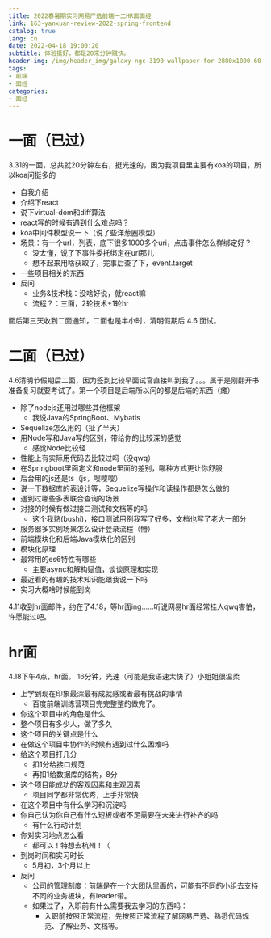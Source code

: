 ```yaml
---
title: 2022春暑期实习网易严选前端一二HR面面经
link: 163-yanxuan-review-2022-spring-frontend
catalog: true
lang: cn
date: 2022-04-18 19:00:20
subtitle: 体验挺好，都是20来分钟贼快。
header-img: /img/header_img/galaxy-ngc-3190-wallpaper-for-2880x1800-60-653.jpg
tags:
- 前端
- 面经
categories:
- 面经
---
```

# 一面（已过）

3.31的一面，总共就20分钟左右，挺光速的，因为我项目里主要有koa的项目，所以koa问挺多的

- 自我介绍
- 介绍下react
- 说下virtual-dom和diff算法
- react写的时候有遇到什么难点吗？
- koa中间件模型说一下（说了些洋葱圈模型）
- 场景：有一个url，列表，底下很多1000多个uri，点击事件怎么样绑定好？
  - 没太懂，说了下事件委托绑定在url那儿
  - 想不起来用啥获取了，完事后查了下，event.target
- 一些项目相关的东西
- 反问
  - 业务&技术栈：没啥好说，就react嘛
  - 流程？：三面，2轮技术+1轮hr

面后第三天收到二面通知，二面也是半小时，清明假期后 4.6 面试。

# 二面（已过）

4.6清明节假期后二面，因为签到比较早面试官直接叫到我了。。。属于是刚翻开书准备复习就要考试了。第一个项目是后端所以问的都是后端的东西（瘫）

- 除了nodejs还用过哪些其他框架
  - 我说Java的SpringBoot、Mybatis
- Sequelize怎么用的（扯了半天）
- 用Node写和Java写的区别，带给你的比较深的感觉
  - 感觉Node比较轻
- 性能上有实际用代码去比较过吗（没qwq）
- 在Springboot里面定义和node里面的差别，哪种方式更让你舒服
- 后台用的js还是ts（js，嘤嘤嘤）
- 说一下数据库的表设计等，Sequelize写操作和读操作都是怎么做的
- 遇到过哪些多表联合查询的场景
- 对接的时候有做过接口测试和文档等的吗
  - 这个我熟(bushi)，接口测试用例我写了好多，文档也写了老大一部分
- 服务器多实例场景怎么设计登录流程（懵）
- 前端模块化和后端Java模块化的区别
- 模块化原理
- 最常用的es6特性有哪些
  - 主要async和解构赋值，谈谈原理和实现
- 最近看的有趣的技术知识能跟我说一下吗
- 实习大概啥时候能到岗

4.11收到hr面邮件，约在了4.18，等hr面ing……听说网易hr面经常挂人qwq害怕，许愿能过吧。

# hr面
4.18下午4点，hr面。
16分钟，光速（可能是我语速太快了）小姐姐很温柔
- 上学到现在印象最深最有成就感或者最有挑战的事情
    - 百度前端训练营项目完完整整的做完了。
- 你这个项目中的角色是什么
- 整个项目有多少人，做了多久
- 这个项目的关键点是什么
- 在做这个项目中协作的时候有遇到过什么困难吗
- 给这个项目打几分
    - 扣1分给接口规范
    - 再扣1给数据库的结构，8分
- 这个项目能成功的客观因素和主观因素
    - 项目同学都非常优秀，上手非常快
- 在这个项目中有什么学习和沉淀吗
- 你自己认为你自己有什么短板或者不足需要在未来进行补齐的吗
    - 有什么行动计划
- 你对实习地点怎么看
    - 都可以！特想去杭州！（
- 到岗时间和实习时长
    - 5月初，3个月以上
- 反问
    - 公司的管理制度：前端是在一个大团队里面的，可能有不同的小组去支持不同的业务板块，有leader带。
    - 如果过了，入职前有什么需要我去学习的东西吗：
        - 入职前按照正常流程，先按照正常流程了解网易严选、熟悉代码规范、了解业务、文档等。